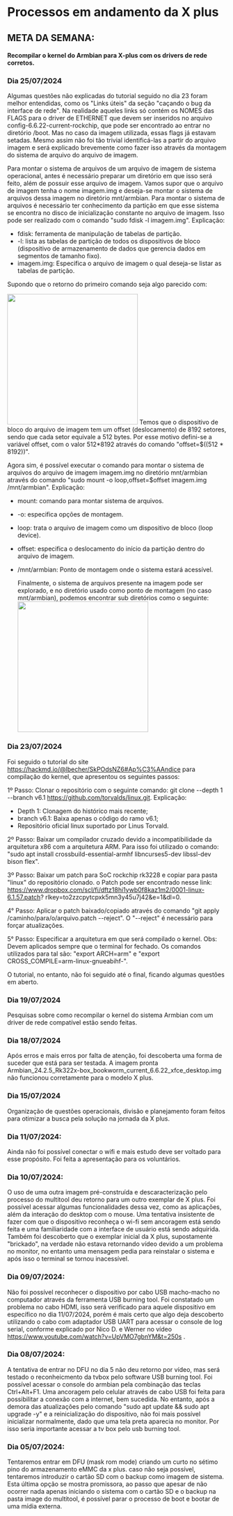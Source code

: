 # Processos em andamento da X plus

## META DA SEMANA: 

#### Recompilar o kernel do Armbian para X-plus com os drivers de rede corretos.

### Dia 25/07/2024

Algumas questões não explicadas do tutorial seguido no dia 23 foram melhor entendidas, como  os "Links úteis" da seção "caçando o bug da interface de rede". Na realidade aqueles links só contém os NOMES das FLAGS para o driver de ETHERNET que devem ser inseridos no arquivo config-6.6.22-current-rockchip, que pode ser encontrado ao entrar no diretório /boot. Mas no caso da imagem utilizada, essas flags já estavam setadas. Mesmo assim não foi tão trivial identificá-las a partir do arquivo imagem e será explicado brevemente como fazer isso através da montagem do sistema de arquivo do arquivo de imagem.

Para montar o sistema de arquivos de um arquivo de imagem de sistema operacional, antes é necessário preparar um diretório em que isso será feito, além de possuir esse arquivo de imagem. Vamos supor que o arquivo de imagem tenha o nome imagem.img e deseja-se montar o sistema de arquivos dessa imagem no diretório mnt/armbian. Para montar o sistema de arquivos é necessário ter conhecimento da partição em que esse sistema se encontra no disco de inicialização constante no arquivo de imagem. Isso pode ser realizado com o comando "sudo fdisk -l imagem.img". Explicação:
- fdisk: ferramenta de manipulação de tabelas de partição.
- -l: lista as tabelas de partição de todos os dispositivos de bloco (dispositivo de armazenamento de dados que gerencia dados em segmentos de tamanho fixo).
- imagem.img: Especifica o arquivo de imagem o qual deseja-se listar as tabelas de partição.

Supondo que o retorno do primeiro comando seja algo parecido com:

<img src="https://github.com/user-attachments/assets/197abad8-9c0d-4350-8671-a232f676fa54" width="300">
Temos que o dispositivo de bloco do arquivo de imagem tem um offset (deslocamento) de 8192 setores, sendo que cada setor equivale a 512 bytes.
Por esse motivo defini-se a variável offset, com o valor 512*8192 através do comando "offset=$((512 * 8192))". 

Agora sim, é possível executar o comando para montar o sistema de arquivos do arquivo de imagem imagem.img no diretório mnt/armbian através do comando "sudo mount -o loop,offset=$offset imagem.img /mnt/armbian". Explicação:
- mount: comando para montar sistema de arquivos.
- -o: especifica opções de montagem.
- loop: trata o arquivo de imagem como um dispositivo de bloco (loop device).
- offset: especifica o deslocamento do início da partição dentro do arquivo de imagem.
- /mnt/armbian: Ponto de montagem onde o sistema estará acessível.

  Finalmente, o sistema de arquivos presente na imagem pode ser explorado, e no diretório usado como ponto de montagem (no caso mnt/armbian), podemos encontrar sub diretórios como o seguinte:
  <img src="https://github.com/user-attachments/assets/aae0710f-b398-4781-b732-5292b523a0ee" width="300">


### Dia 23/07/2024
Foi seguido o tutorial do site https://hackmd.io/@lbecher/SkPOdsNZ6#Ap%C3%AAndice para compilação do kernel, que apresentou os seguintes passos:

1º Passo: Clonar o repositório com o seguinte comando: git clone --depth 1 --branch v6.1 https://github.com/torvalds/linux.git. 
  Explicação: 
  - Depth 1: Clonagem do histórico mais recente;
  - branch v6.1: Baixa apenas o código do ramo v6.1;
  - Repositório oficial linux suportado por Linus Torvald.
              
 2º Passo: Baixar um compilador cruzado devido a incompatibilidade da arquitetura x86 com a  arquitetura ARM.
Para isso foi utilizado o comando: "sudo apt install crossbuild-essential-armhf libncurses5-dev libssl-dev bison flex".
 
 3º Passo: Baixar um patch para SoC rockchip rk3228 e copiar para pasta "linux" do repositório clonado.
   o Patch pode ser encontrado nesse link: https://www.dropbox.com/scl/fi/dftz18hi1ywb0f8kaz1m2/0001-linux-6.1.57.patch?   rlkey=to2zzcpytcpxk5mn3y45u7j42&e=1&dl=0.
    
 4° Passo: Aplicar o patch baixado/copiado através do comando "git apply /caminho/para/o/arquivo.patch --reject". O "--reject" é necessário para forçar atualizações.

 5° Passo: Especificar a arquitetura em que será compilado o kernel. Obs: Devem aplicados sempre que o terminal for fechado. Os comandos utilizados para tal são: "export ARCH=arm" e "export CROSS_COMPILE=arm-linux-gnueabihf-".

 O tutorial, no entanto, não foi seguido até o final, ficando algumas questões em aberto.
 
### Dia 19/07/2024
Pesquisas sobre como recompilar o kernel do sistema Armbian com um driver de rede compatível estão sendo feitas.

### Dia 18/07/2024
Após erros e mais erros por falta de atenção, foi descoberta uma forma de suceder que está para ser testada. A imagem pronta Armbian_24.2.5_Rk322x-box_bookworm_current_6.6.22_xfce_desktop.img não funcionou corretamente para o modelo X plus.


### Dia 15/07/2024
Organização de questões operacionais, divisão e planejamento foram feitos para otimizar a busca pela solução na jornada da X plus.

### Dia 11/07/2024:
Ainda não foi possível conectar o wifi e mais estudo deve ser voltado para esse propósito. Foi feita a apresentação para os voluntários.

### Dia 10/07/2024:
O uso de uma outra imagem pré-construída e descaracterização pelo processo do multitool deu retorno para um outro exemplar de X plus. Foi possível acessar algumas funcionalidades dessa vez, como as aplicações, além da interação do desktop com o mouse. Uma tentativa insistente de fazer com que o dispositivo reconheça o wi-fi sem ancoragem está sendo feita e uma familiaridade com a interface de usuário está sendo adquirida. Também foi descoberto que o exemplar inicial da X plus, supostamente "brickado", na verdade não estava retornando vídeo devido a um problema no monitor, no entanto uma mensagem pedia para reinstalar o sistema e após isso o terminal se tornou inacessível.

### Dia 09/07/2024:
Não foi possível reconhecer o dispositivo por cabo USB macho-macho no computador através da ferramenta USB burning tool. Foi constatado um problema no cabo HDMI, isso será verificado para aquele dispositivo em específico no dia 11/07/2024, porém é mais certo que algo deja descoberto utilizando o cabo com adaptador USB UART para acessar o console de log serial, conforme explicado por Nico D. e Werner no vídeo https://www.youtube.com/watch?v=UpVMO7gbnYM&t=250s .

### Dia 08/07/2024:
A tentativa de entrar no DFU no dia 5 não deu retorno por vídeo, mas será testado o reconheicmento da tvbox pelo software USB burning tool. Foi possível acessar o console do armbian pela combinação das teclas Ctrl+Alt+F1. Uma ancoragem pelo celular através de cabo USB foi feita para possibilitar a conexão com a internet, bem sucedida. No entanto, após a demora das atualizações pelo comando "sudo apt update && sudo apt upgrade -y" e a reinicialização do dispositivo, não foi mais possível inicializar normalmente, dado que uma tela preta aparecia no monitor. Por isso seria importante acessar a tv box pelo usb burning tool.

### Dia 05/07/2024:
Tentaremos entrar em DFU (mask rom mode) criando um curto no sétimo pino do armazenamento eMMC da x plus. caso não seja possível, tentaremos introduzir o cartão SD com o backup como imagem de sistema. Esta última opção se mostra promissora, ao passo que apesar de não ocorrer nada apenas iniciando o sistema com o cartão SD e o backup na pasta image do multitool, é possível parar o processo de boot e bootar de uma mídia externa.










